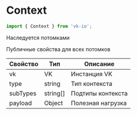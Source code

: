 # Context

```js
import { Context } from 'vk-io';
```

Наследуется потомками

Публичные свойства для всех потомков

| Свойство | Тип      | Описание          |
|----------|----------|-------------------|
| vk       | VK       | Инстанция VK      |
| type     | string   | Тип контекста     |
| subTypes | string[] | Подтипы контекста |
| payload  | Object   | Полезная нагрузка |
